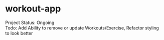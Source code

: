 # workout-app

Project Status: Ongoing  
Todo: Add Ability to remove or update Workouts/Exercise, Refactor styling to look better
